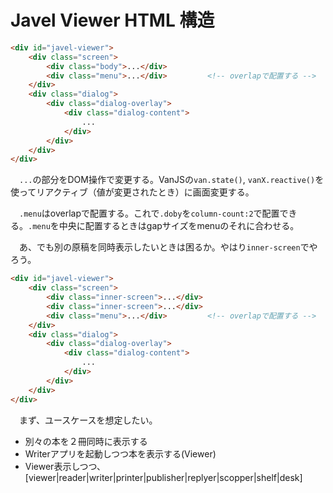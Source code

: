 # Javel Viewer HTML 構造

```html
<div id="javel-viewer">
    <div class="screen">
        <div class="body">...</div>
        <div class="menu">...</div>         <!-- overlapで配置する -->
    </div>
    <div class="dialog">
        <div class="dialog-overlay">
            <div class="dialog-content">
                ...
            </div>
        </div>
    </div>
</div>
```

　`...`の部分をDOM操作で変更する。VanJSの`van.state()`, `vanX.reactive()`を使ってリアクティブ（値が変更されたとき）に画面変更する。

　`.menu`はoverlapで配置する。これで`.doby`を`column-count:2`で配置できる。`.menu`を中央に配置するときはgapサイズをmenuのそれに合わせる。

　あ、でも別の原稿を同時表示したいときは困るか。やはり`inner-screen`でやろう。

```html
<div id="javel-viewer">
    <div class="screen">
        <div class="inner-screen">...</div>
        <div class="inner-screen">...</div>
        <div class="menu">...</div>         <!-- overlapで配置する -->
    </div>
    <div class="dialog">
        <div class="dialog-overlay">
            <div class="dialog-content">
                ...
            </div>
        </div>
    </div>
</div>
```

　まず、ユースケースを想定したい。

* 別々の本を２冊同時に表示する
* Writerアプリを起動しつつ本を表示する(Viewer)
* Viewer表示しつつ、[viewer|reader|writer|printer|publisher|replyer|scopper|shelf|desk]
